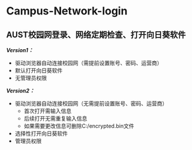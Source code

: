 # Campus-Network-login
## AUST校园网登录、网络定期检查、打开向日葵软件
***Version1：***
* 驱动浏览器自动连接校园网（需提前设置账号、密码、运营商）
* 默认打开向日葵软件
* 无管理员权限

***Version2：***
* 驱动浏览器自动连接校园网（无需提前设置账号、密码、运营商）
  * 首次打开需输入信息
  * 后续打开无需重复输入信息
  * 如果需要更改信息可删除C:/encrypted.bin文件
* 选择性打开向日葵软件
* 管理员权限
